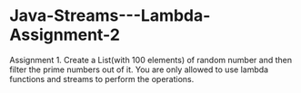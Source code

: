 # Java-Streams---Lambda-Assignment-2

Assignment 1. Create a List<Integer>(with 100 elements) of random number and then filter the prime numbers out of it. You are only allowed to use lambda functions and streams to perform the operations.
